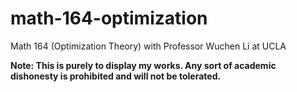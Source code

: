 # math-164-optimization
Math 164 (Optimization Theory) with Professor Wuchen Li at UCLA 

**Note: This is purely to display my works. Any sort of academic dishonesty is prohibited and will not be tolerated.**
